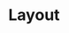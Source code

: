 # Layout


<div hidden>
```
@startuml classList

Root -- SignalBus
Root -- StoryManager
Root -- BattleManager
Root -- LevelMap

LevelMap -- Player 
LevelMap -- Enemy
LevelMap -- BattleStartArea

Player -- Actor
Enemy -- Actor

Actor -- ActorData

@enduml
```
</div>

![](classList.svg)
